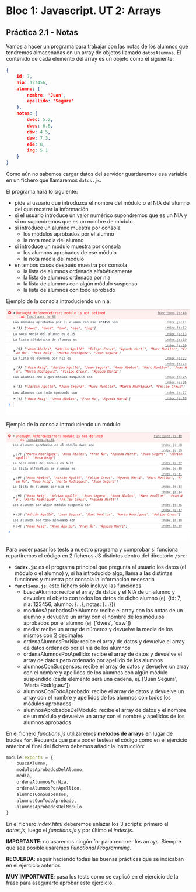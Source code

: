 # Bloc 1: Javascript. UT 2: Arrays
## Práctica 2.1 - Notas
Vamos a hacer un programa para trabajar con las notas de los alumnos que tendremos almacenadas en un array de objetos llamado `datosAlumnos`. El contenido de cada elemento del array es un objeto como el siguiente:

```json
{
	id: 7,
	nia: 123456,
	alumno: {
		nombre: 'Juan',
		apellido: 'Segura'
	},
	notas: {
		dwec: 5.2,
		dwes: 6.8,
		diw: 4.5,
		daw: 7.3,
		eie: 8,
		ing: 5.1
	}
}
```

Como aún no sabemos cargar datos del servidor guardaremos esa variable en un fichero que llamaremos `datos.js`.

El programa hará lo siguiente:
- pide al usuario que introduzca el nombre del módulo o el NIA del alumno del que mostrar la información
- si el usuario introduce un valor numérico supondremos que es un NIA y si no supondremos que es un nombre de módulo
- si introduce un alumno muestra por consola
  - los módulos aprobados por el alumno
  - la nota media del alumno
- si introduce un módulo muestra por consola
  - los alumnos aprobados de ese módulo
  - la nota media del módulo
- en ambos casos después muestra por consola
  - la lista de alumnos ordenada alfabéticamente
  - la lista de alumnos ordenada por nia
  - la lista de alumnos con algún módulo suspenso
  - la lista de alumnos con todo aprobado

Ejemplo de la consola introduciendo un nia:

![consola Alumno](media/consoleAlumno.png)

Ejemplo de la consola introduciendo un módulo:

![consola Modulo](media/consoleModulo.png)

Para poder pasar los tests a nuestro programa y comprobar si funciona repartiremos el código en 2 ficheros JS distintos dentro del directorio `/src`:
- **`index.js`**: es el programa principal que pregunta al usuario los datos (el módulo o el alumno) y, si ha introducido algo, llama a las distintas funciones y muestra por consola la información necesaria
- **`functions.js`**: este fichero sólo incluye las funciones
  - buscaAlumno: recibe el array de datos y el NIA de un alumno y devuelve el objeto con todos los datos de dicho alumno (ej. {id: 7, nia: 123456, alumno: {...}, notas: {...}})
  - modulosAprobadosDelAlumno: recibe el array con las notas de un alumno y devuelve un array con el nombre de los módulos aprobados por el alumno (ej. ['dwes', 'daw'])
  - media: recibe un array de números y devuelve la media de los mismos con 2 decimales
  - ordenaAlumnosPorNia: recibe el array de datos y devuelve el array de datos ordenado por el nia de los alumnos
  - ordenaAlumnosPorApellido: recibe el array de datos y devuelve el array de datos pero ordenado por apellido de los alumnos
  - alumnosConSuspensos: recibe el array de datos y devuelve un array con el nombre y apellidos de los alumnos con algún módulo suspendido (cada elemento será una cadena, ej. ['Juan Segura', 'Marta Rodríguez'])
  - alumnosConTodoAprobado: recibe el array de datos y devuelve un array con el nombre y apellidos de los alumnos con todos los módulos aprobados
  - alumnosAprobadosDelModulo: recibe el array de datos y el nombre de un módulo y devuelve un array con el nombre y apellidos de los alumnos aprobados

En el fichero _functions.js_ utilizaremos **métodos de arrays** en lugar de bucles `for`. Recuerda que para poder testear el código como en el ejercicio anterior al final del fichero debemos añadir la instrucción:

```javascript
module.exports = {
	buscaAlumno,
	modulosAprobadosDelAlumno,
	media,
	ordenaAlumnosPorNia,
	ordenaAlumnosPorApellido,
    alumnosConSuspensos,
    alumnosConTodoAprobado,
	alumnosAprobadosDelModulo
}
```

En el fichero _index.html_ deberemos enlazar los 3 scripts: primero el _datos.js_, luego el _functions.js_ y por último el _index.js_.

**IMPORTANTE**: no usaremos ningún for para recorrer los arrays. Siempre que sea posible usaremos _Functional Programming_.

**RECUERDA**: seguir haciendo todas las buenas prácticas que se indicaban en el ejercicio anterior.

**MUY IMPORTANTE**: pasa los tests como se explicó en el ejercicio de la frase para asegurarte aprobar este ejercicio.
